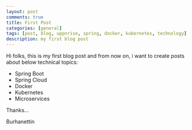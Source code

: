 ```yaml
---
layout: post
comments: true
title: First Post
categories: [general]
tags: [post, blog, uppnrise, spring, docker, kubernetes, technology]
description: my first blog post
---
```


Hi folks, this is my first blog post and from now on, i want to create posts about below technical topics:

* Spring Boot
* Spring Cloud
* Docker
* Kubernetes
* Microservices

Thanks&#8230;

Burhanettin